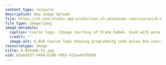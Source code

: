 ```yaml
---
content_type: resource
description: New image Upload
file: https://ol-ocw-studio-app-production.s3.amazonaws.com/courses/6-824-distributed-computer-systems-engineering-spring-2006/83abd337b469b106f063412ee0afbdd9_6-824s06-th.jpg
file_type: image/jpeg
image_metadata:
  caption: Course logo. (Image courtesy of Frank Dabek. Used with permission.)
  credit: ''
  image-alt: 6.824 Course logo showing programming code below the course name.
resourcetype: Image
title: 6-824s06-th.jpg
uid: 83abd337-b469-b106-f063-412ee0afbdd9
---
```

